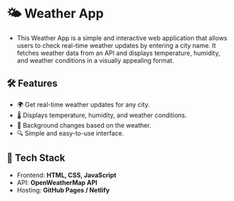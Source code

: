  # 🌤 Weather App

- This Weather App is a simple and interactive web application that allows users to check real-time weather updates by entering a city name. It fetches weather data from an API and displays temperature, humidity, and weather conditions in a visually appealing format.

## 🛠 Features
- 🌍 Get real-time weather updates for any city.
- 🌡 Displays temperature, humidity, and weather conditions.
- 🌄 Background changes based on the weather.
- 🔍 Simple and easy-to-use interface.

## 🚀 Tech Stack
- Frontend: **HTML, CSS, JavaScript**
- API: **OpenWeatherMap API**
- Hosting: **GitHub Pages / Netlify**



